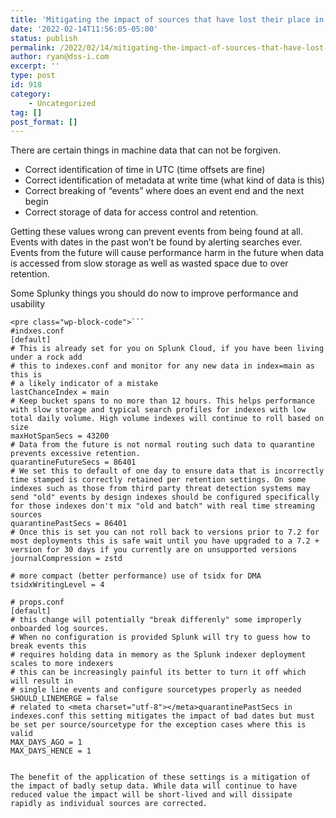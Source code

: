 ```yaml
---
title: 'Mitigating the impact of sources that have lost their place in time'
date: '2022-02-14T11:56:05-05:00'
status: publish
permalink: /2022/02/14/mitigating-the-impact-of-sources-that-have-lost-their-place-in-time
author: ryan@dss-i.com
excerpt: ''
type: post
id: 918
category:
    - Uncategorized
tag: []
post_format: []
---
```

There are certain things in machine data that can not be forgiven.

- Correct identification of time in UTC (time offsets are fine)
- Correct identification of metadata at write time (what kind of data is this)
- Correct breaking of “events” where does an event end and the next begin
- Correct storage of data for access control and retention.

Getting these values wrong can prevent events from being found at all. Events with dates in the past won’t be found by alerting searches ever. Events from the future will cause performance harm in the future when data is accessed from slow storage as well as wasted space due to over retention.

Some Splunky things you should do now to improve performance and usability

```
<pre class="wp-block-code">```
#indxes.conf
[default]
# This is already set for you on Splunk Cloud, if you have been living under a rock add
# this to indexes.conf and monitor for any new data in index=main as this is
# a likely indicator of a mistake
lastChanceIndex = main
# Keep bucket spans to no more than 12 hours. This helps performance with slow storage and typical search profiles for indexes with low total daily volume. High volume indexes will continue to roll based on size
maxHotSpanSecs = 43200
# Data from the future is not normal routing such data to quarantine prevents excessive retention.
quarantineFutureSecs = 86401
# We set this to default of one day to ensure data that is incorrectly time stamped is correctly retained per retention settings. On some indexes such as those from third party threat detection systems may send "old" events by design indexes should be configured specifically for those indexes don't mix "old and batch" with real time streaming sources
quarantinePastSecs = 86401
# Once this is set you can not roll back to versions prior to 7.2 for most deployments this is safe wait until you have upgraded to a 7.2 + version for 30 days if you currently are on unsupported versions
journalCompression = zstd

# more compact (better performance) use of tsidx for DMA
tsidxWritingLevel = 4

# props.conf
[default]
# this change will potentially "break differenly" some improperly onboarded log sources.
# When no configuration is provided Splunk will try to guess how to break events this 
# requires holding data in memory as the Splunk indexer deployment scales to more indexers 
# this can be increasingly painful its better to turn it off which will result in 
# single line events and configure sourcetypes properly as needed
SHOULD_LINEMERGE = false
# related to <meta charset="utf-8"></meta>quarantinePastSecs in indexes.conf this setting mitigates the impact of bad dates but must be set per source/sourcetype for the exception cases where this is valid
MAX_DAYS_AGO = 1
MAX_DAYS_HENCE = 1

```
```

The benefit of the application of these settings is a mitigation of the impact of badly setup data. While data will continue to have reduced value the impact will be short-lived and will dissipate rapidly as individual sources are corrected.
